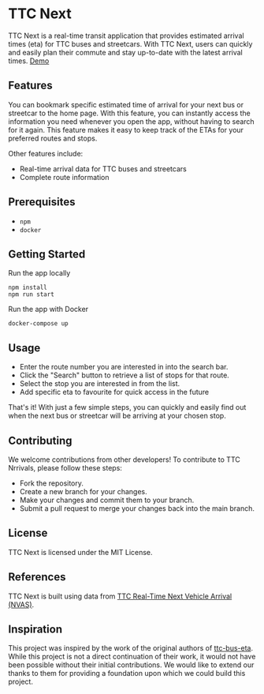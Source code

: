 # TTC Next

TTC Next is a real-time transit application that provides estimated arrival times (eta) for TTC buses and streetcars. With TTC Next, users can quickly and easily plan their commute and stay up-to-date with the latest arrival times. [Demo](https://hoipangcheung.github.io/TTC-Arrivals/)

## Features

You can bookmark specific estimated time of arrival for your next bus or streetcar to the home page. With this feature, you can instantly access the information you need whenever you open the app, without having to search for it again. This feature makes it easy to keep track of the ETAs for your preferred routes and stops.

Other features include:

- Real-time arrival data for TTC buses and streetcars
- Complete route information

## Prerequisites

- `npm`
- `docker`

## Getting Started

Run the app locally

```
npm install
npm run start
```

Run the app with Docker

```
docker-compose up
```

## Usage

- Enter the route number you are interested in into the search bar.
- Click the "Search" button to retrieve a list of stops for that route.
- Select the stop you are interested in from the list.
- Add specific eta to favourite for quick access in the future

That's it! With just a few simple steps, you can quickly and easily find out when the next bus or streetcar will be arriving at your chosen stop.

## Contributing

We welcome contributions from other developers! To contribute to TTC Nrrivals, please follow these steps:

- Fork the repository.
- Create a new branch for your changes.
- Make your changes and commit them to your branch.
- Submit a pull request to merge your changes back into the main branch.

## License

TTC Next is licensed under the MIT License.

## References

TTC Next is built using data from [TTC Real-Time Next Vehicle Arrival (NVAS)](https://open.toronto.ca/dataset/ttc-real-time-next-vehicle-arrival-nvas/).

## Inspiration

This project was inspired by the work of the original authors of [ttc-bus-eta](https://github.com/thomassth/ttc-bus-eta). While this project is not a direct continuation of their work, it would not have been possible without their initial contributions. We would like to extend our thanks to them for providing a foundation upon which we could build this project.
